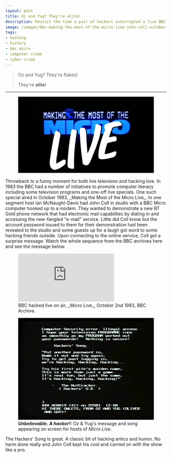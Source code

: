 ```yaml
---
layout: post
title: Oz and Yug? They're elite!
description: Revisit the time a pair of hackers interrupted a live BBC tv broadcast to share some wisdom and a song.
image: /images/bbc-making-the-most-of-the-micro-live-john-coll-october-1983-modem-cyberdelianyc.jpg
tags:
- hacking
- history
- bbc micro
- computer crime
- cyber crime
---
```


> Oz and Yug? They're flakes!

> They're **elite**!

<hr>

<figure class="figure col-md-5 float-md-end"><a href="/images/bbc-making-the-most-of-the-micro-live-opening-title-logo-october-1983-cyberdelianyc.jpg" alt="Link to fullsize image of opening title logo of BBC's Making the Most of the Micro Live." title="(click for big)"><img class="figure-img img-fluid" loading="lazy" src="/images/bbc-making-the-most-of-the-micro-live-opening-title-logo-october-1983-cyberdelianyc.jpg" alt="Opening title logo of BBC's Making the Most of the Micro Live, October 1983. A line of white computer text 'MAKING THE MOST OF THE' including the BBC Micro Owl mascot icon after the word Making, followed by a large MICRO in blue and overlaid with a handwritten style LIVE in white."></a></figure>Throwback to a funny moment for both live television and hacking lore. In 1983 the BBC had a number of initiatives to promote computer literacy including some television programs and one-off live specials. One such special aired in October 1983, _Making the Most of the Micro Live_. In one segment host Ian McNaught-Davis had John Coll in studio with a BBC Micro computer hooked up to a modem. They wanted to demonstrate a new BT Gold phone network that had electronic mail capabilties by dialing in and accessing the new-fangled "e-mail" service. Little did Coll know but the account password issued to them for their demonstration had been revealed to the studio and some guests up for a laugh got word to some hacking friends outside. Upon connecting to the online service, Coll got a surprise message. Watch the whole sequence from the BBC archives here and see the message below.

<figure class="figure">
<div class="ratio ratio-4x3">
<iframe src="https://www.youtube.com/embed/K3yUSRom2CM" title="YouTube video player" frameborder="0" allow="accelerometer; autoplay; clipboard-write; encrypted-media; gyroscope; picture-in-picture; web-share" allowfullscreen></iframe>
</div>
<figcaption>BBC hacked live on air, _Micro Live_, October 2nd 1983, BBC Archive.</figcaption>
</figure>


<figure class="figure"><a href="/images/bbc-making-the-most-of-the-micro-live-hackers-song-oz-yug-october-1983-screenshot-cyberdelianyc.jpg" title="(click for big)"><img class="img-fluid figure-img" loading="lazy" src="/images/bbc-making-the-most-of-the-micro-live-hackers-song-oz-yug-october-1983-screenshot-cyberdelianyc.jpg" alt="Screenshot of BBC Micro screen with white computer text: Computer Security Error. Illegal access. I hope your Television PROGRAMME runs as smoothly as my PROGRAM worked out your passwords! Nothing is secure! Hackers' Song: Put another password in, Bomb it out and try again, Try to get past logging in, we're Hacking, Hacking, Hacking. Try his first wife's maiden name, This is more than just a game, It's real fun, but just the same, It's Hacking, Hacking, Hacking. --The NutCracker ( Hackers' UK ) HI THERE, OWLETS, FROM OZ AND YUG (OLIVER AND GUY)"></a><figcaption class="figure-caption"><strong><em>Unbelievable. A hacker!:</em></strong> Oz & Yug's message and song appearing on screen for hosts of <em>Micro Live</em>.</figcaption></figure>


The Hackers' Song is great. A classic bit of hacking antics and humor. No harm done really and John Coll kept his cool and carried on with the show like a pro. 



